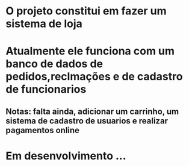 <h1>O projeto constitui em fazer um sistema de loja</h1>

<h1>Atualmente ele funciona com um banco de dados de pedidos,reclmações e de cadastro de funcionarios</h1>

<h2>Notas: falta ainda, adicionar um carrinho, um sistema de cadastro de usuarios e realizar pagamentos online</h2>

<h1>Em desenvolvimento ...</h1>
